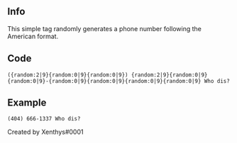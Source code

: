 ## Info

This simple tag randomly generates a phone number following the American format.

## Code

`({random:2|9}{random:0|9}{random:0|9}) {random:2|9}{random:0|9}{random:0|9}-{random:0|9}{random:0|9}{random:0|9}{random:0|9} Who dis?`

## Example

`(404) 666-1337 Who dis?`

Created by Xenthys#0001
